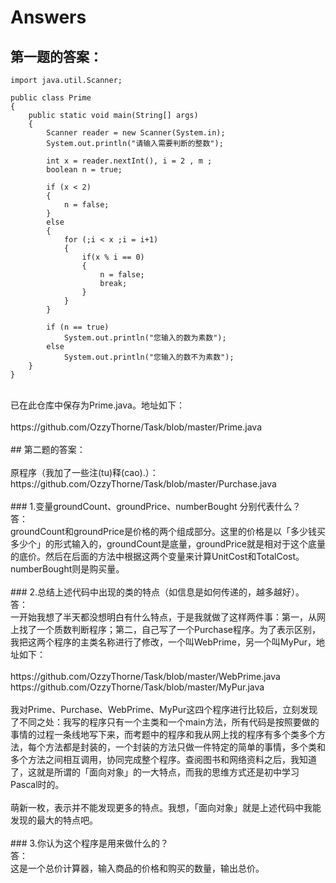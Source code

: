 # Answers
## 第一题的答案：</br>
<pre><code>import java.util.Scanner; 

public class Prime
{
	public static void main(String[] args)
	{
		Scanner reader = new Scanner(System.in);
		System.out.println("请输入需要判断的整数");
		
		int x = reader.nextInt(), i = 2 , m ;
		boolean n = true;

		if (x < 2)
		{
			n = false;
		}
		else
		{
			for (;i < x ;i = i+1)
			{
				if(x % i == 0)
				{
					n = false;
					break;
				}
			}
		}

		if (n == true)
			System.out.println("您输入的数为素数");
		else
			System.out.println("您输入的数不为素数");
	}
}
</code></pre>
</br>
已在此仓库中保存为Prime.java。地址如下：</br>
</br>
https://github.com/OzzyThorne/Task/blob/master/Prime.java  </br>
</br>
## 第二题的答案：</br>
</br>
原程序（我加了一些注(tu)释(cao).）：https://github.com/OzzyThorne/Task/blob/master/Purchase.java  </br>
</br>
### 1.变量groundCount、groundPrice、numberBought 分别代表什么？</br>
答：</br>
groundCount和groundPrice是价格的两个组成部分。这里的价格是以「多少钱买多少个」的形式输入的，groundCount是底量，groundPrice就是相对于这个底量的底价。然后在后面的方法中根据这两个变量来计算UnitCost和TotalCost。</br>
numberBought则是购买量。</br>
</br>
### 2.总结上述代码中出现的类的特点（如信息是如何传递的，越多越好）。</br>
答：</br>
一开始我想了半天都没想明白有什么特点，于是我就做了这样两件事：第一，从网上找了一个质数判断程序；第二，自己写了一个Purchase程序。为了表示区别，我把这两个程序的主类名称进行了修改，一个叫WebPrime，另一个叫MyPur，地址如下：</br>
</br>
https://github.com/OzzyThorne/Task/blob/master/WebPrime.java </br>
https://github.com/OzzyThorne/Task/blob/master/MyPur.java </br>
</br>
我对Prime、Purchase、WebPrime、MyPur这四个程序进行比较后，立刻发现了不同之处：我写的程序只有一个主类和一个main方法，所有代码是按照要做的事情的过程一条线地写下来，而考题中的程序和我从网上找的程序有多个类多个方法，每个方法都是封装的，一个封装的方法只做一件特定的简单的事情，多个类和多个方法之间相互调用，协同完成整个程序。查阅图书和网络资料之后，我知道了，这就是所谓的「面向对象」的一大特点，而我的思维方式还是初中学习Pascal时的。</br>
</br>
萌新一枚，表示并不能发现更多的特点。我想，「面向对象」就是上述代码中我能发现的最大的特点吧。</br>
</br>
### 3.你认为这个程序是用来做什么的？</br>
答：</br>
这是一个总价计算器，输入商品的价格和购买的数量，输出总价。</br>
